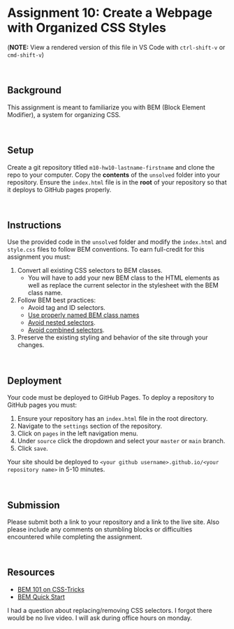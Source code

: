 # Assignment 10: Create a Webpage with Organized CSS Styles

(**NOTE:** View a rendered version of this file in VS Code with `ctrl-shift-v` or `cmd-shift-v`)

&nbsp;
## Background

This assignment is meant to familiarize you with BEM (Block Element Modifier), a system for organizing CSS.

&nbsp;
## Setup

Create a git repository titled `m10-hw10-lastname-firstname` and clone the repo to your computer. Copy the **contents** of the `unsolved` folder into your repository. Ensure the `index.html` file is in the **root** of your repository so that it deploys to GitHub pages properly.

&nbsp;
## Instructions

Use the provided code in the `unsolved` folder and modify the `index.html` and `style.css` files to follow BEM conventions. To earn full-credit for this assignment you must:

1. Convert all existing CSS selectors to BEM classes.
    * You will have to add your new BEM class to the HTML elements as well as replace the current selector in the stylesheet with the BEM class name.
1. Follow BEM best practices:
    * Avoid tag and ID selectors.
    * [Use properly named BEM class names](https://en.bem.info/methodology/css/#naming)
    * [Avoid nested selectors](https://en.bem.info/methodology/css/#nested-selectors).
    * [Avoid combined selectors](https://en.bem.info/methodology/css/#combined-selectors).
1. Preserve the existing styling and behavior of the site through your changes.


&nbsp;
## Deployment

Your code must be deployed to GitHub Pages. To deploy a repository to GitHub pages you must:

1. Ensure your repository has an `index.html` file in the root directory.
1. Navigate to the `settings` section of the repository.
1. Click on `pages` in the left navigation menu.
1. Under `source` click the dropdown and select your `master` or `main` branch.
1. Click `save`.

Your site should be deployed to `<your github username>.github.io/<your repository name>` in 5-10 minutes.

&nbsp;
## Submission

Please submit both a link to your repository and a link to the live site. Also please include any comments on stumbling blocks or difficulties encountered while completing the assignment.

&nbsp;
## Resources

* [BEM 101 on CSS-Tricks](https://css-tricks.com/bem-101/)
* [BEM Quick Start](https://en.bem.info/methodology/quick-start/)

I had a question about replacing/removing CSS selectors. I forgot there would be no live video. I will ask during office hours on monday.